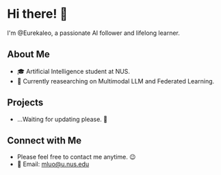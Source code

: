 # Hi there! 👋

I'm @Eurekaleo, a passionate AI follower and lifelong learner.

## About Me

- 🎓 Artificial Intelligence student at NUS.
- 🚀 Currently reasearching on Multimodal LLM and Federated Learning.

## Projects
- ...Waiting for updating please. 🤪

## Connect with Me

- Please feel free to contact me anytime. 😉
- 📧 Email: mluo@u.nus.edu
